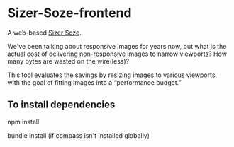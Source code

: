Sizer-Soze-frontend
===================

A web-based <a href="https://github.com/yoavweiss/Sizer-Soze">Sizer Soze</a>.

We've been talking about responsive images for years now, but what is the actual cost of delivering non-responsive images to narrow viewports? How many bytes are wasted on the wire(less)?

This tool evaluates the savings by resizing images to various viewports, with the goal of fitting images into a “performance budget.”

## To install dependencies

npm install

bundle install (if compass isn't installed globally)

